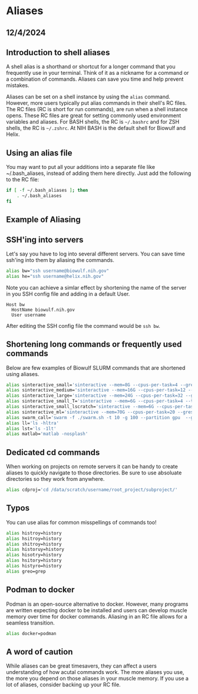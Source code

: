 # Aliases

## 12/4/2024

## Introduction to shell aliases

A shell alias is a shorthand or shortcut for a longer command that you frequently use in your terminal. Think of it as a nickname for a command or a combination of commands. Aliases can save you time and help prevent mistakes.

Aliases can be set on a shell instance by using the `alias` command. However, more users typically put alias commands in their shell's RC files. The RC files (RC is short for run commands), are run when a shell instance opens. These RC files are great for setting commonly used environment variables and aliases. For BASH shells, the RC is `~/.bashrc` and for ZSH shells, the RC is `~/.zshrc`. At NIH BASH is the default shell for Biowulf and Helix.

## Using an alias file

You may want to put all your additions into a separate file like ~/.bash_aliases, instead of adding them here directly. Just add the following to the RC file:

```bash
if [ -f ~/.bash_aliases ]; then
    . ~/.bash_aliases
fi
```

## Example of Aliasing

## SSH'ing into servers

Let's say you have to log into several different servers. You can save time ssh'ing into them by aliasing the commands.

```bash
alias bw="ssh username@biowulf.nih.gov"
alias he="ssh username@helix.nih.gov"
```

Note you can achieve a simlar effect by shortening the name of the server in you SSH config file and adding in a default User.

```text
Host bw
  HostName biowulf.nih.gov
  User username
```

After editing the SSH config file the command would be `ssh bw`.

## Shortening long commands or frequently used commands

Below are few examples of Biowulf SLURM commands that are shortened using aliases.

```bash
alias sinteractive_small='sinteractive --mem=8G --cpus-per-task=4 --gres=lscratch:30'
alias sinteractive_medium='sinteractive --mem=16G --cpus-per-task=12 --gres=lscratch:100'
alias sinteractive_large='sinteractive --mem=24G --cpus-per-task=32 --gres=lscratch:150'
alias sinteractive_small_T='sinteractive --mem=6G --cpus-per-task=4 --tunnel'
alias sinteractive_small_lscratch='sinteractive --mem=6G --cpus-per-task=4 --gres=lscratch:50'
alias sinteractive_ml='sinteractive --mem=70G --cpus-per-task=20 --gres=lscratch:50 --gres=gpu:v100x:1'
alias swarm_call='swarm -f ./swarm.sh -t 10 -g 100 --partition gpu  --gres=gpu:v100x:1 --logdir=./logdir --time=10:00:00'
alias ll='ls -hltra'
alias lst='ls -1lt'
alias matlab='matlab -nosplash'
```

## Dedicated cd commands

When working on projects on remote servers it can be handy to create aliases to quickly navigate to those directories. Be sure to use absoluate directories so they work from anywhere.

```bash
alias cdproj='cd /data/scratch/username/root_project/subproject/'
```

## Typos

You can use alias for common misspellings of commands too!

```bash
alias histroy=history
alias hsitroy=history
alias shitroy=history
alias historuy=history
alias hisotry=history
alias hsitory=history
alias histyro=history
alias greo=grep
```

## Podman to docker

Podman is an open-source alternative to docker. However, many programs are written expecting docker to be installed and users can develop muscle memory over time for docker commands. Aliasing in an RC file allows for a seamless transition.

```bash
alias docker=podman
```

## A word of caution

While aliases can be great timesavers, they can affect a users understanding of how acutal commands work. The more aliases you use, the more you depend on those aliases in your muscle memory. If you use a lot of aliases, consider backing up your RC file.
